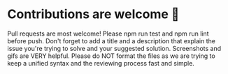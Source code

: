 # Contributions are welcome 🤝

Pull requests are most welcome! Please npm run test and npm run lint before push. Don't forget to add a title and a description that explain the issue you're trying to solve and your suggested solution. Screenshots and gifs are VERY helpful. Please do NOT format the files as we are trying to keep a unified syntax and the reviewing process fast and simple.
